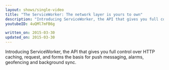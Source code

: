 ```yaml
---
layout: shows/single-video
title: "The ServiceWorker: The network layer is yours to own"
description: "Introducing ServiceWorker, the API that gives you full control over HTTP caching, request, and forms the basis for push messaging, alarms, geofencing and background sync."
youtubeID: 4uQMl7mFB6g

written_on: 2015-03-30
updated_on: 2015-03-30
---
```


Introducing ServiceWorker, the API that gives you full control over HTTP caching, request, and forms the basis for push messaging, alarms, geofencing and background sync.
